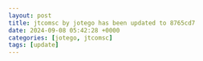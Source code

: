 ```yaml
---
layout: post
title: jtcomsc by jotego has been updated to 8765cd7
date: 2024-09-08 05:42:28 +0000
categories: [jotego, jtcomsc]
tags: [update]
---
```


